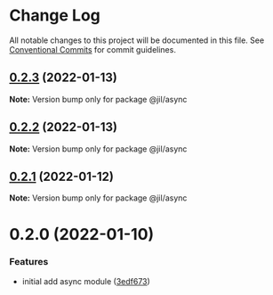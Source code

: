 # Change Log

All notable changes to this project will be documented in this file.
See [Conventional Commits](https://conventionalcommits.org) for commit guidelines.

## [0.2.3](https://github.com/jiljs/jil/compare/@jil/async@0.2.2...@jil/async@0.2.3) (2022-01-13)

**Note:** Version bump only for package @jil/async





## [0.2.2](https://github.com/jiljs/jil/compare/@jil/async@0.2.1...@jil/async@0.2.2) (2022-01-13)

**Note:** Version bump only for package @jil/async





## [0.2.1](https://github.com/jiljs/jil/compare/@jil/async@0.2.0...@jil/async@0.2.1) (2022-01-12)

**Note:** Version bump only for package @jil/async





# 0.2.0 (2022-01-10)


### Features

* initial add async module ([3edf673](https://github.com/jiljs/jil/commit/3edf6739c65f0bd8098cd47b3d09fdd96acfa7b7))
